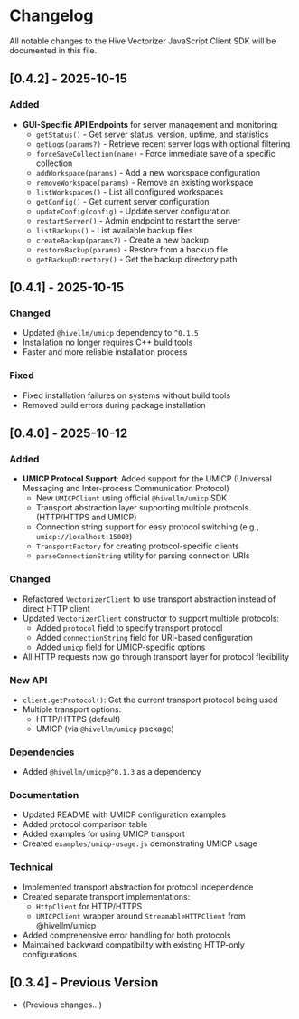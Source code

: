 # Changelog

All notable changes to the Hive Vectorizer JavaScript Client SDK will be documented in this file.

## [0.4.2] - 2025-10-15

### Added
- **GUI-Specific API Endpoints** for server management and monitoring:
  - `getStatus()` - Get server status, version, uptime, and statistics
  - `getLogs(params?)` - Retrieve recent server logs with optional filtering
  - `forceSaveCollection(name)` - Force immediate save of a specific collection
  - `addWorkspace(params)` - Add a new workspace configuration
  - `removeWorkspace(params)` - Remove an existing workspace
  - `listWorkspaces()` - List all configured workspaces
  - `getConfig()` - Get current server configuration
  - `updateConfig(config)` - Update server configuration
  - `restartServer()` - Admin endpoint to restart the server
  - `listBackups()` - List available backup files
  - `createBackup(params?)` - Create a new backup
  - `restoreBackup(params)` - Restore from a backup file
  - `getBackupDirectory()` - Get the backup directory path

## [0.4.1] - 2025-10-15

### Changed
- Updated `@hivellm/umicp` dependency to `^0.1.5`
- Installation no longer requires C++ build tools
- Faster and more reliable installation process

### Fixed
- Fixed installation failures on systems without build tools
- Removed build errors during package installation

## [0.4.0] - 2025-10-12

### Added
- **UMICP Protocol Support**: Added support for the UMICP (Universal Messaging and Inter-process Communication Protocol)
  - New `UMICPClient` using official `@hivellm/umicp` SDK
  - Transport abstraction layer supporting multiple protocols (HTTP/HTTPS and UMICP)
  - Connection string support for easy protocol switching (e.g., `umicp://localhost:15003`)
  - `TransportFactory` for creating protocol-specific clients
  - `parseConnectionString` utility for parsing connection URIs

### Changed
- Refactored `VectorizerClient` to use transport abstraction instead of direct HTTP client
- Updated `VectorizerClient` constructor to support multiple protocols:
  - Added `protocol` field to specify transport protocol
  - Added `connectionString` field for URI-based configuration
  - Added `umicp` field for UMICP-specific options
- All HTTP requests now go through transport layer for protocol flexibility

### New API
- `client.getProtocol()`: Get the current transport protocol being used
- Multiple transport options:
  - HTTP/HTTPS (default)
  - UMICP (via `@hivellm/umicp` package)

### Dependencies
- Added `@hivellm/umicp@^0.1.3` as a dependency

### Documentation
- Updated README with UMICP configuration examples
- Added protocol comparison table
- Added examples for using UMICP transport
- Created `examples/umicp-usage.js` demonstrating UMICP usage

### Technical
- Implemented transport abstraction for protocol independence
- Created separate transport implementations:
  - `HttpClient` for HTTP/HTTPS
  - `UMICPClient` wrapper around `StreamableHTTPClient` from @hivellm/umicp
- Added comprehensive error handling for both protocols
- Maintained backward compatibility with existing HTTP-only configurations

## [0.3.4] - Previous Version
- (Previous changes...)
